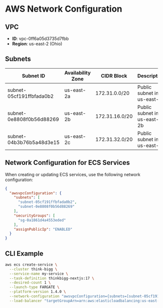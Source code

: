 # AWS Network Configuration

## VPC

- **ID**: vpc-0ff6a05d3735d7fbb
- **Region**: us-east-2 (Ohio)

## Subnets

| Subnet ID | Availability Zone | CIDR Block | Description |
|-----------|-------------------|------------|-------------|
| subnet-05cf191ffbfada0b2 | us-east-2a | 172.31.0.0/20 | Public subnet in us-east-2a |
| subnet-0e8808f0b56d88269 | us-east-2b | 172.31.16.0/20 | Public subnet in us-east-2b |
| subnet-04b3b76b5a48d3e15 | us-east-2c | 172.31.32.0/20 | Public subnet in us-east-2c |

## Network Configuration for ECS Services

When creating or updating ECS services, use the following network configuration:

```json
{
  "awsvpcConfiguration": {
    "subnets": [
      "subnet-05cf191ffbfada0b2",
      "subnet-0e8808f0b56d88269"
    ],
    "securityGroups": [
      "sg-0a1861d4a4553eded"
    ],
    "assignPublicIp": "ENABLED"
  }
}
```

## CLI Example

```bash
aws ecs create-service \
  --cluster think-bigg \
  --service-name my-service \
  --task-definition thinkbigg-nextjs:17 \
  --desired-count 1 \
  --launch-type FARGATE \
  --platform-version 1.4.0 \
  --network-configuration "awsvpcConfiguration={subnets=[subnet-05cf191ffbfada0b2,subnet-0e8808f0b56d88269],securityGroups=[sg-0a1861d4a4553eded],assignPublicIp=ENABLED}" \
  --load-balancer "targetGroupArn=arn:aws:elasticloadbalancing:us-east-2:195275673733:targetgroup/thinkbigg-tg/e56081a920cf8716,containerName=thinkbigg-nextjs,containerPort=3000"
``` 